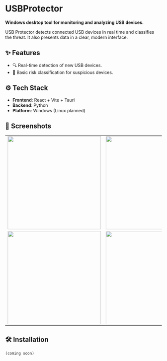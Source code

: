 # USBProtector

**Windows desktop tool for monitoring and analyzing USB devices.**

USB Protector detects connected USB devices in real time and classifies the threat. It also presents data in a clear, modern interface.

## ✨ Features

- 🔍 Real-time detection of new USB devices.
- 🎯 Basic risk classification for suspicious devices.

## ⚙️ Tech Stack

- **Frontend**: React + Vite + Tauri
- **Backend**: Python
- **Platform**: Windows (Linux planned)

## 📸 Screenshots

<div align="center">
  <table>
    <tr>
      <td><img src="USBProtector/screenshots/home.png" width="300"/></td>
      <td><img src="USBProtector/screenshots/devices.png" width="300"/></td>
    </tr>
    <tr>
      <td><img src="USBProtector/screenshots/scanner.png" width="300"/></td>
      <td><img src="USBProtector/screenshots/settings.png" width="300"/></td>
    </tr>
  </table>
</div>

## 🛠️ Installation

```
(coming soon)
```